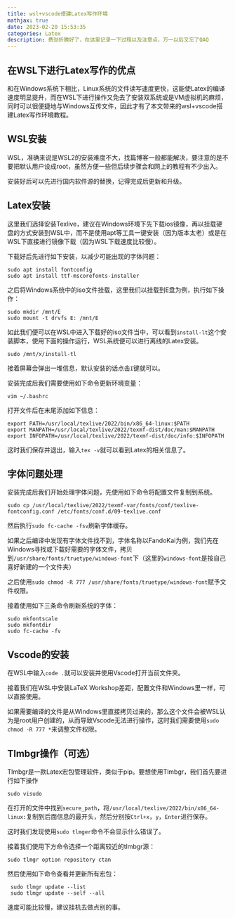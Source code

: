 ```yaml
---
title: wsl+vscode搭建Latex写作环境
mathjax: true
date: 2023-02-20 15:53:35
categories: Latex
description: 费劲折腾好了，在这里记录一下过程以及注意点，万一以后又忘了QAQ
---
```


## 在WSL下进行Latex写作的优点

和在Windows系统下相比，Linux系统的文件读写速度更快，这能使Latex的编译速度明显提升，而在WSL下进行操作又免去了安装双系统或是VM虚拟机的麻烦，同时可以很便捷地与Windows互传文件，因此才有了本文带来的wsl+vscode搭建Latex写作环境教程。

## WSL安装

WSL，准确来说是WSL2的安装难度不大，找篇博客一般都能解决，要注意的是不要把默认用户设成root，虽然方便一些但后续步骤会和网上的教程有不少出入。

安装好后可以先进行国内软件源的替换，记得完成后更新和升级。

## Latex安装

这里我们选择安装Texlive，建议在Windows环境下先下载ios镜像，再以挂载硬盘的方式安装到WSL中，而不是使用apt等工具一键安装（因为版本太老）或是在WSL下直接进行镜像下载（因为WSL下载速度比较慢）。

下载好后先进行如下安装，以减少可能出现的字体问题：

```
sudo apt install fontconfig
sudo apt install ttf-mscorefonts-installer
```

之后将Windows系统中的iso文件挂载，这里我们以挂载到E盘为例，执行如下操作：

```
sudo mkdir /mnt/E
sudo mount -t drvfs E: /mnt/E
```

如此我们便可以在WSL中进入下载好的iso文件当中，可以看到`install-lt`这个安装脚本，使用下面的操作运行，WSL系统便可以进行离线的Latex安装。

```
sudo /mnt/x/install-tl
```

接着屏幕会弹出一堆信息，默认安装的话点击`I`键就可以。

安装完成后我们需要使用如下命令更新环境变量：

```
vim ~/.bashrc
```

打开文件后在末尾添加如下信息：

```
export PATH=/usr/local/texlive/2022/bin/x86_64-linux:$PATH
export MANPATH=/usr/local/texlive/2022/texmf-dist/doc/man:$MANPATH
export INFOPATH=/usr/local/texlive/2022/texmf-dist/doc/info:$INFOPATH
```

这时我们保存并退出，输入`tex -v`就可以看到Latex的相关信息了。

## 字体问题处理

安装完成后我们开始处理字体问题，先使用如下命令将配置文件复制到系统。

```
sudo cp /usr/local/texlive/2022/texmf-var/fonts/conf/texlive-fontconfig.conf /etc/fonts/conf.d/09-texlive.conf
```

然后执行`sudo fc-cache -fsv`刷新字体缓存。

如果之后编译中发现有字体文件找不到，字体名称以FandoKai为例，我们先在Windows寻找或下载好需要的字体文件，拷贝到`/usr/share/fonts/truetype/windows-font`下（这里的`windows-font`是按自己喜好新建的一个文件夹）

之后使用`sudo chmod -R 777 /usr/share/fonts/truetype/windows-font`赋予文件权限。

接着使用如下三条命令刷新系统的字体：

```
sudo mkfontscale
sudo mkfontdir
sudo fc-cache -fv
```

## Vscode的安装

在WSL中输入`code .`就可以安装并使用Vscode打开当前文件夹。

接着我们在WSL中安装LaTeX Workshop差距，配置文件和Windows里一样，可以直接使用。

如果需要编译的文件是从Windows里直接拷贝过来的，那么这个文件会被WSL认为是root用户创建的，从而导致Vscode无法进行操作，这时我们需要使用`sudo chmod -R 777 *`来调整文件权限。

## Tlmbgr操作（可选）

Tlmbgr是一款Latex宏包管理软件，类似于pip。要想使用Tlmbgr，我们首先要进行如下操作

```
sudo visudo
```

在打开的文件中找到`secure_path`，将`/usr/local/texlive/2022/bin/x86_64-linux:`复制到后面信息的最开头，然后分别按`Ctrl+x`，`y`，`Enter`进行保存。

这时我们发现使用`sudo tlmger`命令不会显示什么错误了。

接着我们使用下方命令选择一个距离较近的tlmbgr源：

```
sudo tlmgr option repository ctan
```

然后使用如下命令查看并更新所有宏包：

```
 sudo tlmgr update --list
 sudo tlmgr update --self --all
```

速度可能比较慢，建议挂机去做点别的事。